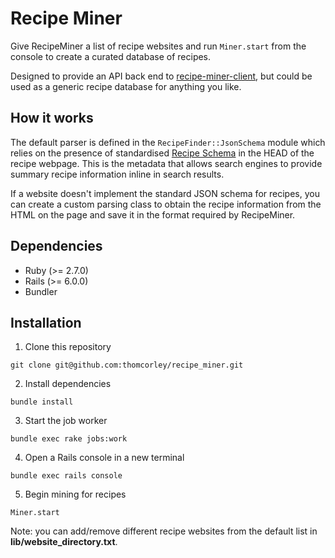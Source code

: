 # Recipe Miner

Give RecipeMiner a list of recipe websites and run `Miner.start` from the console to create a curated database of recipes.

Designed to provide an API back end to [recipe-miner-client](https://github.com/thomcorley/recipe-miner-client), but could be used as a generic recipe database for anything you like.

## How it works

The default parser is defined in the `RecipeFinder::JsonSchema` module which relies on the presence of standardised [Recipe Schema](https://schema.org/Recipe) in the HEAD of the recipe webpage. This is the metadata that allows search engines to provide summary recipe information inline in search results.

If a website doesn't implement the standard JSON schema for recipes, you can create a custom parsing class to obtain the recipe information from the HTML on the page and save it in the format required by RecipeMiner.

## Dependencies

* Ruby (>= 2.7.0)
* Rails (>= 6.0.0)
* Bundler

## Installation

1. Clone this repository
```
git clone git@github.com:thomcorley/recipe_miner.git
```

2. Install dependencies
```
bundle install
```

3. Start the job worker
```
bundle exec rake jobs:work
```

4. Open a Rails console in a new terminal
```
bundle exec rails console
```

5. Begin mining for recipes
```
Miner.start
```

Note: you can add/remove different recipe websites from the default list in **lib/website_directory.txt**.


